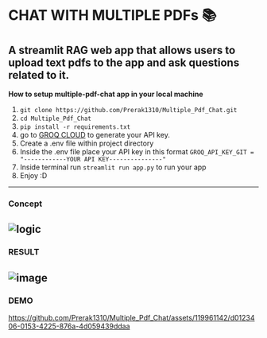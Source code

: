 # CHAT WITH MULTIPLE PDFs 📚

## A streamlit RAG web app that allows users to upload text pdfs to the app and ask questions related to it.

**How to setup multiple-pdf-chat app in your local machine**
1. `git clone https://github.com/Prerak1310/Multiple_Pdf_Chat.git`
2. `cd Multiple_Pdf_Chat`
3. `pip install -r requirements.txt`
4. go to [GROQ CLOUD](https://console.groq.com/keys) to generate your API key.
5. Create a .env file within project directory
6. Inside the .env file place your API key in this format `GROQ_API_KEY_GIT = "------------YOUR API KEY---------------"`
7. Inside terminal run `streamlit run app.py` to run your app
8. Enjoy :D
---

### **Concept**
![logic](https://github.com/Prerak1310/Multiple_Pdf_Chat/assets/119961142/c942ebf9-8bca-4854-b4ce-295645232e98)
---
### **RESULT**
![image](https://github.com/Prerak1310/Multiple_Pdf_Chat/assets/119961142/cfc8c868-19bc-4bb5-9996-b41be9694098)
---

### **DEMO**
https://github.com/Prerak1310/Multiple_Pdf_Chat/assets/119961142/d0123406-0153-4225-876a-4d059439ddaa








